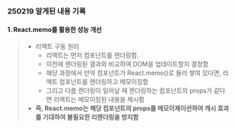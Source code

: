 ### 250219 알게된 내용 기록

#### 1. React.memo를 활용한 성능 개선
> - 리액트 구동 원리
>   - 리액트는 먼저 컴포넌트를 렌더링함.
>   - 이전에 렌더링된 결과와 비교하여 DOM을 업데이트할지 결정함
>   - 해당 과정에서 만약 컴포넌트가 React.memo()로 둘러 쌓여 있다면, 리액트 컴포넌트를 렌더링하고 메모이징함
>   - 그리고 다름 렌더링이 일어날 때 렌더링하는 컴포넌트의 props가 같다면 리액트는 메모이징된 내용을 제시함
> - <strong>즉, React.memo는 해당 컴포넌트의 props를 메모이제이션하여 캐시 효과를 기대하여 불필요한 리렌더링을 방지함</strong>